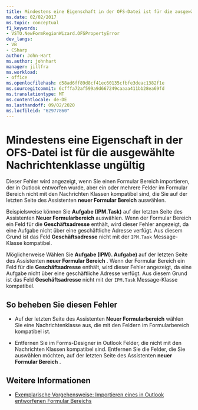 ```yaml
---
title: Mindestens eine Eigenschaft in der OFS-Datei ist für die ausgewählte Nachrichtenklasse ungültig
ms.date: 02/02/2017
ms.topic: conceptual
f1_keywords:
- VSTO.NewFormRegionWizard.OFSPropertyError
dev_langs:
- VB
- CSharp
author: John-Hart
ms.author: johnhart
manager: jillfra
ms.workload:
- office
ms.openlocfilehash: d58ad6ff89d8cf41ec60135cfbfe3deac1382f1e
ms.sourcegitcommit: 6cfffa72af599a9d667249caaaa411bb28ea69fd
ms.translationtype: MT
ms.contentlocale: de-DE
ms.lasthandoff: 09/02/2020
ms.locfileid: "62977860"
---
```

# <a name="one-or-more-properties-in-the-ofs-file-are-not-valid-for-the-message-class-selected"></a>Mindestens eine Eigenschaft in der OFS-Datei ist für die ausgewählte Nachrichtenklasse ungültig
  Dieser Fehler wird angezeigt, wenn Sie einen Formular Bereich importieren, der in Outlook entworfen wurde, aber ein oder mehrere Felder im Formular Bereich nicht mit den Nachrichten Klassen kompatibel sind, die Sie auf der letzten Seite des Assistenten **neuer Formular Bereich** auswählen.

Beispielsweise können Sie **Aufgabe (IPM.Task)** auf der letzten Seite des Assistenten **Neuer Formularbereich** auswählen. Wenn der Formular Bereich ein Feld für die **Geschäftsadresse** enthält, wird dieser Fehler angezeigt, da eine Aufgabe nicht über eine geschäftliche Adresse verfügt. Aus diesem Grund ist das Feld **Geschäftsadresse** nicht mit der `IPM.Task` Message-Klasse kompatibel.

 Möglicherweise Wählen Sie **Aufgabe (IPM). Aufgabe)** auf der letzten Seite des Assistenten **neuer Formular Bereich** . Wenn der Formular Bereich ein Feld für die **Geschäftsadresse** enthält, wird dieser Fehler angezeigt, da eine Aufgabe nicht über eine geschäftliche Adresse verfügt. Aus diesem Grund ist das Feld **Geschäftsadresse** nicht mit der `IPM.Task` Message-Klasse kompatibel.

## <a name="to-correct-this-error"></a>So beheben Sie diesen Fehler

- Auf der letzten Seite des Assistenten **Neuer Formularbereich** wählen Sie eine Nachrichtenklasse aus, die mit den Feldern im Formularbereich kompatibel ist.

- Entfernen Sie im Forms-Designer in Outlook Felder, die nicht mit den Nachrichten Klassen kompatibel sind. Entfernen Sie die Felder, die Sie auswählen möchten, auf der letzten Seite des Assistenten **neuer Formular Bereich** .

## <a name="see-also"></a>Weitere Informationen
- [Exemplarische Vorgehensweise: Importieren eines in Outlook entworfenen Formular Bereichs](../vsto/walkthrough-importing-a-form-region-that-is-designed-in-outlook.md)
